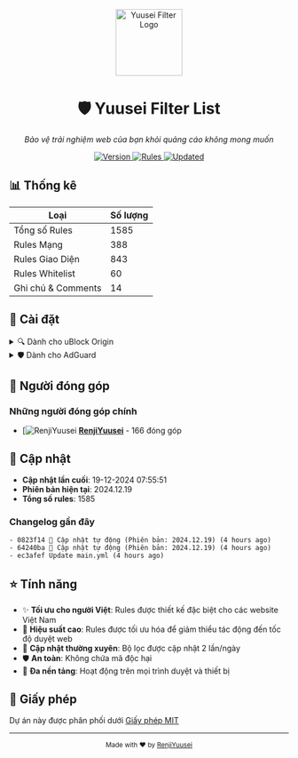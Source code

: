 <div align="center">
  <img src=".github/assets/logo.png" width="120" height="120" alt="Yuusei Filter Logo">
  <h1>🛡️ Yuusei Filter List</h1>
  <p><em>Bảo vệ trải nghiệm web của bạn khỏi quảng cáo không mong muốn</em></p>
  <p>
    <a href="https://github.com/RenjiYuusei/Adblock/releases">
      <img src="https://img.shields.io/badge/version-2024.12.19-blue?style=for-the-badge" alt="Version">
    </a>
    <a href="https://github.com/RenjiYuusei/Adblock/blob/main/Yuusei.txt">
      <img src="https://img.shields.io/badge/rules-1585-brightgreen?style=for-the-badge" alt="Rules">
    </a>
    <a href="https://github.com/RenjiYuusei/Adblock/commits/main">
      <img src="https://img.shields.io/badge/updated-19-12-2024-success?style=for-the-badge" alt="Updated">
    </a>
  </p>
</div>

## 📊 Thống kê

| Loại | Số lượng |
|------|-----------|
| Tổng số Rules | 1585 |
| Rules Mạng | 388 |
| Rules Giao Diện | 843 |
| Rules Whitelist | 60 |
| Ghi chú & Comments | 14 |

## 🚀 Cài đặt

<details>
<summary>🔍 Dành cho uBlock Origin</summary>

### Cách 1: Cài đặt nhanh
1. Click vào link: [Cài đặt cho uBlock Origin](https://raw.githubusercontent.com/RenjiYuusei/Adblock/main/Yuusei.txt)
2. Click "Proceed" hoặc "Tiếp tục" trong hộp thoại xác nhận

### Cách 2: Cài đặt thủ công
1. Mở Dashboard uBlock Origin
2. Chuyển đến tab "Filter lists"
3. Cuộn xuống cuối trang
4. Mở rộng phần "Custom"
5. Dán link sau vào ô trống và click "Apply changes":
```
https://raw.githubusercontent.com/RenjiYuusei/Adblock/main/Yuusei.txt
```
</details>

<details>
<summary>🛡️ Dành cho AdGuard</summary>

### Cách 1: Cài đặt nhanh
1. Click vào link: [Cài đặt cho AdGuard](https://subscribe.adblockplus.org/?location=https://raw.githubusercontent.com/RenjiYuusei/Adblock/main/Yuusei.txt)
2. Chọn "Subscribe" trong hộp thoại xác nhận

### Cách 2: Cài đặt thủ công
1. Mở cài đặt AdGuard
2. Chọn "Filters" > "Custom"
3. Click "Add custom filter"
4. Dán link sau và click "Next":
```
https://raw.githubusercontent.com/RenjiYuusei/Adblock/main/Yuusei.txt
```
</details>

## 👥 Người đóng góp

### Những người đóng góp chính

- [![RenjiYuusei](https://avatars.githubusercontent.com/u/166010224?u=9f71dd05a7b56ea8ec1444ada77ede7414e2fca5&v=4) **[RenjiYuusei](https://github.com/RenjiYuusei)** - 166 đóng góp

## 📝 Cập nhật

- **Cập nhật lần cuối**: 19-12-2024 07:55:51
- **Phiên bản hiện tại**: 2024.12.19
- **Tổng số rules**: 1585

### Changelog gần đây
```
- 0823f14 🔄 Cập nhật tự động (Phiên bản: 2024.12.19) (4 hours ago)
- 64240ba 🔄 Cập nhật tự động (Phiên bản: 2024.12.19) (4 hours ago)
- ec3afef Update main.yml (4 hours ago)
```

## ⭐ Tính năng

- ✨ **Tối ưu cho người Việt**: Rules được thiết kế đặc biệt cho các website Việt Nam
- 🚀 **Hiệu suất cao**: Rules được tối ưu hóa để giảm thiểu tác động đến tốc độ duyệt web
- 🔄 **Cập nhật thường xuyên**: Bộ lọc được cập nhật 2 lần/ngày
- 🛡️ **An toàn**: Không chứa mã độc hại
- 📱 **Đa nền tảng**: Hoạt động trên mọi trình duyệt và thiết bị

## 📜 Giấy phép

Dự án này được phân phối dưới [Giấy phép MIT](LICENSE)

---
<div align="center">
  <sub>Made with ❤️ by <a href="https://github.com/RenjiYuusei">RenjiYuusei</a></sub>
</div>
